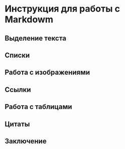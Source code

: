 # Инструкция для работы с Markdowm

## Выделение текста

## Списки 

## Работа с изображениями 

## Ссылки 

## Работа с таблицами 

## Цитаты

## Заключение
